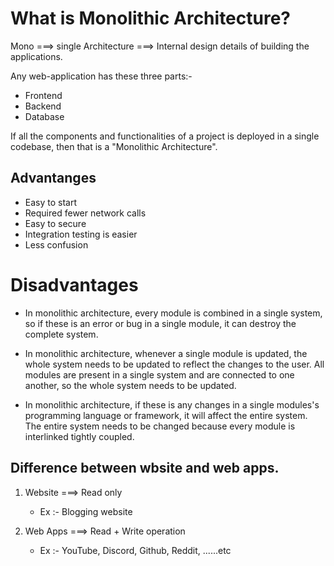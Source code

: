 # What is Monolithic Architecture?

Mono ===> single
Architecture ===> Internal design details of building the applications.

Any web-application has these three parts:-

- Frontend
- Backend
- Database

If all the components and functionalities of a project is deployed in a single codebase, then that is a "Monolithic Architecture".

## Advantanges

- Easy to start
- Required fewer network calls
- Easy to secure
- Integration testing is easier
- Less confusion

# Disadvantages

- In monolithic architecture, every module is combined in a single system, so if these is an error or bug in a single module, it can destroy the complete system.

- In monolithic architecture, whenever a single module is updated, the whole system needs to be updated to reflect the changes to the user. All modules are present in a single system and are connected to one another, so the whole system needs to be updated.

- In monolithic architecture, if these is any changes in a single modules's programming language or framework, it will affect the entire system. The entire system needs to be changed because every module is interlinked tightly coupled.

## Difference between wbsite and web apps.

1. Website ===> Read only

   - Ex :- Blogging website

2. Web Apps ===> Read + Write operation
   - Ex :- YouTube, Discord, Github, Reddit, ......etc
